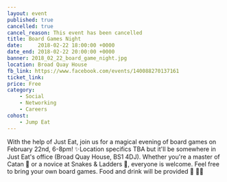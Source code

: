 ```yaml
---
layout: event
published: true
cancelled: true
cancel_reason: This event has been cancelled
title: Board Games Night
date:     2018-02-22 18:00:00 +0000
date_end: 2018-02-22 20:00:00 +0000
banner: 2018_02_22_board_game_night.jpg
location: Broad Quay House
fb_link: https://www.facebook.com/events/140088270137161
ticket_link:
price: Free
category:
    - Social
    - Networking
    - Careers
cohost:
    - Jump Eat
---
```


With the help of Just Eat, join us for a magical evening of board games on February 22nd, 6-8pm! ✨Location specifics TBA but it'll be somewhere in Just Eat's office (Broad Quay House, BS1 4DJ).
Whether you're a master of Catan 🌾 or a novice at Snakes & Ladders 🐍, everyone is welcome. Feel free to bring your own board games. Food and drink will be provided 🙂 🍕🍺 
